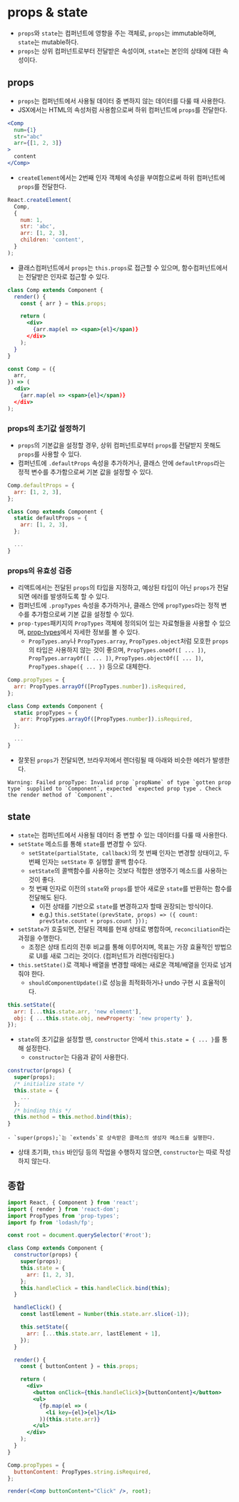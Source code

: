 # props & state
- `props`와 `state`는 컴퍼넌트에 영향을 주는 객체로, `props`는 immutable하며, `state`는 mutable하다.
- `props`는 상위 컴퍼넌트로부터 전달받은 속성이며, `state`는 본인의 상태에 대한 속성이다.

## props
- `props`는 컴퍼넌트에서 사용될 데이터 중 변하지 않는 데이터를 다룰 때 사용한다.
- JSX에서는 HTML의 속성처럼 사용함으로써 하위 컴퍼넌트에 `props`를 전달한다.
```jsx
<Comp
  num={1}
  str="abc"
  arr={[1, 2, 3]}
>
  content
</Comp>
```
- `createElement`에서는 2번째 인자 객체에 속성을 부여함으로써 하위 컴퍼넌트에 `props`를 전달한다.
```js
React.createElement(
  Comp,
  {
    num: 1,
    str: 'abc',
    arr: [1, 2, 3],
    children: 'content',
  }
);
```
- 클래스컴퍼넌트에서 `props`는 `this.props`로 접근할 수 있으며, 함수컴퍼넌트에서는 전달받은 인자로 접근할 수 있다.
```jsx
class Comp extends Component {
  render() {
    const { arr } = this.props;

    return (
      <div>
        {arr.map(el => <span>{el}</span)}
      </div>
    );
  }
}
```
```jsx
const Comp = ({
  arr,
}) => (
  <div>
    {arr.map(el => <span>{el}</span)}
  </div>
);
```

### props의 초기값 설정하기
- `props`의 기본값을 설정할 경우, 상위 컴퍼넌트로부터 `props`를 전달받지 못해도 `props`를 사용할 수 있다.
- 컴퍼넌트에 `.defaultProps` 속성을 추가하거나, 클래스 안에 `defaultProps`라는 정적 변수를 추가함으로써 기본 값을 설정할 수 있다.
```js
Comp.defaultProps = {
  arr: [1, 2, 3],
};
```
```jsx
class Comp extends Component {
  static defaultProps = {
    arr: [1, 2, 3],
  };

  ...
}
```

### props의 유효성 검증
- 리액트에서는 전달된 `props`의 타입을 지정하고, 예상된 타입이 아닌 `props`가 전달되면 에러를 발생하도록 할 수 있다.
- 컴퍼넌트에 `.propTypes` 속성을 추가하거나, 클래스 안에 `propTypes`라는 정적 변수를 추가함으로써 기본 값을 설정할 수 있다.
- `prop-types`패키지의 `PropTypes` 객체에 정의되어 있는 자료형들을 사용할 수 있으며, [prop-types](https://github.com/facebook/prop-types)에서 자세한 정보를 볼 수 있다.
  - `PropTypes.any`나 `PropTypes.array`, `PropTypes.object`처럼 모호한 `props`의 타입은 사용하지 않는 것이 좋으며, `PropTypes.oneOf([ ... ])`, `PropTypes.arrayOf([ ... ])`, `PropTypes.objectOf([ ... ])`, `PropTypes.shape({ ... })` 등으로 대체한다.
```js
Comp.propTypes = {
  arr: PropTypes.arrayOf([PropTypes.number]).isRequired,
};
```
```jsx
class Comp extends Component {
  static propTypes = {
    arr: PropTypes.arrayOf([PropTypes.number]).isRequired,
  };

  ...
}
```
- 잘못된 `props`가 전달되면, 브라우저에서 렌더링될 때 아래와 비슷한 에러가 발생한다.
```
Warning: Failed propType: Invalid prop `propName` of type `gotten prop type` supplied to `Component`, expected `expected prop type`. Check the render method of `Component`.
```

## state
- `state`는 컴퍼넌트에서 사용될 데이터 중 변할 수 있는 데이터를 다룰 때 사용한다.
- `setState` 메소드를 통해 `state`를 변경할 수 있다.
  - `setState(partialState, callback)`의 첫 번째 인자는 변경할 상태이고, 두 번째 인자는 `setState` 후 실행할 콜백 함수다.
  - `setState`의 콜백함수를 사용하는 것보다 적합한 생명주기 메소드를 사용하는 것이 좋다.
  - 첫 번째 인자로 이전의 `state`와 `props`를 받아 새로운 `state`를 반환하는 함수를 전달해도 된다.
    - 이전 상태를 기반으로 `state`를 변경하고자 할때 권장되는 방식이다.
    - e.g.) `this.setState((prevState, props) => ({ count: prevState.count + props.count }));`
- `setState`가 호출되면, 전달된 객체를 현재 상태로 병합하며, `reconciliation`라는 과정을 수행한다.
  - 조정은 상태 트리의 전후 비교를 통해 이루어지며, 목표는 가장 효율적인 방법으로 UI를 새로 그리는 것이다. (컴퍼넌트가 리렌더링된다.)
- `this.setState()`로 객체나 배열을 변경할 때에는 새로운 객체/배열을 인자로 넘겨줘야 한다.
  - `shouldComponentUpdate()`로 성능을 최적화하거나 undo 구현 시 효율적이다.
```js
this.setState({
  arr: [...this.state.arr, 'new element'],
  obj: { ...this.state.obj, newProperty: 'new property' },
});
```
- `state`의 초기값을 설정할 땐, `constructor` 안에서 `this.state = { ... }`를 통해 설정한다.
  - `constructor`는 다음과 같이 사용한다.
```jsx
constructor(props) {
  super(props);
  /* initialize state */
  this.state = {
    ...
  };
  /* binding this */
  this.method = this.method.bind(this);
}
```
    - `super(props);`는 `extends`로 상속받은 클래스의 생성자 메소드를 실행한다.
  - 상태 초기화, `this` 바인딩 등의 작업을 수행하지 않으면, `constructor`는 따로 작성하지 않는다.

## 종합
```jsx
import React, { Component } from 'react';
import { render } from 'react-dom';
import PropTypes from 'prop-types';
import fp from 'lodash/fp';

const root = document.querySelector('#root');

class Comp extends Component {
  constructor(props) {
    super(props);
    this.state = {
      arr: [1, 2, 3],
    };
    this.handleClick = this.handleClick.bind(this);
  }

  handleClick() {
    const lastElement = Number(this.state.arr.slice(-1));

    this.setState({
      arr: [...this.state.arr, lastElement + 1],
    });
  }

  render() {
    const { buttonContent } = this.props;

    return (
      <div>
        <button onClick={this.handleClick}>{buttonContent}</button>
        <ul>
          {fp.map(el => (
            <li key={el}>{el}</li>
          ))(this.state.arr)}
        </ul>
      </div>
    );
  }
}

Comp.propTypes = {
  buttonContent: PropTypes.string.isRequired,
};

render(<Comp buttonContent="Click" />, root);
```
